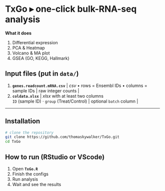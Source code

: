 # TxGo ▸  one-click bulk-RNA-seq analysis

**What it does**

1. Differential expression
2. PCA & Heatmap
3. Volcano & MA plot
4. GSEA (GO, KEGG, Hallmark)

## Input files (put in `data/`)
1. **`genes.readcount.mRNA.csv`** | *csv* • rows = Ensembl IDs • columns = sample IDs | raw integer counts |
2. **`coldata.xlsx`** | *xlsx* with at least two columns <br>`ID` (sample ID) · `group` (Treat/Control) | optional `batch` column |
---

## Installation

```bash
# clone the repository
git clone https://github.com/thomaskywalker/TxGo.git
cd TxGo
```

## How to run (RStudio or VScode)
1. Open **`TxGo.R`**  
2. Finish the configs
3. Run analysis
4. Wait and see the results